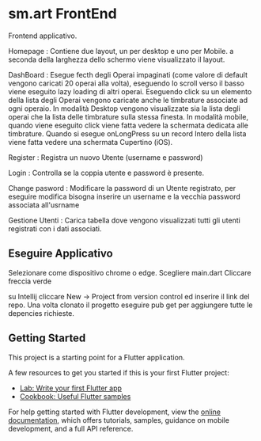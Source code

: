 # sm.art FrontEnd

Frontend applicativo.

Homepage : Contiene due layout, un per desktop e uno per Mobile. a seconda della larghezza dello schermo viene visualizzato il layout.

DashBoard : Esegue fecth degli Operai impaginati (come valore di default vengono caricati 20 operai alla volta), eseguendo lo scroll verso il basso viene eseguito lazy loading di altri operai. Eseguendo click su un elemento della lista degli Operai vengono caricate anche le timbrature associate ad ogni operaio. In modalità Desktop vengono visualizzate sia la lista degli operai che la lista delle timbrature sulla stessa finesta. In modalità mobile, quando viene eseguito click viene fatta vedere la schermata dedicata alle timbrature. Quando si esegue onLongPress su un record Intero della lista viene fatta vedere una schermata Cupertino (iOS).

Register : Registra un nuovo Utente (username e password) 

Login : Controlla se la coppia utente e password è presente.

Change pasword : Modificare la password di un Utente registrato, per eseguire modifica bisogna inserire un username e la vecchia password associata all'usrname

Gestione Utenti : Carica tabella dove vengono visualizzati tutti gli utenti registrati con i dati associati.

## Eseguire Applicativo
Selezionare come dispositivo chrome o edge.
Scegliere main.dart 
Cliccare freccia verde

su Intellij cliccare New -> Project from version control ed inserire il link del repo.
Una volta clonato il progetto eseguire pub get per aggiungere tutte le depencies richieste.


## Getting Started

This project is a starting point for a Flutter application.

A few resources to get you started if this is your first Flutter project:

- [Lab: Write your first Flutter app](https://docs.flutter.dev/get-started/codelab)
- [Cookbook: Useful Flutter samples](https://docs.flutter.dev/cookbook)

For help getting started with Flutter development, view the
[online documentation](https://docs.flutter.dev/), which offers tutorials,
samples, guidance on mobile development, and a full API reference.
